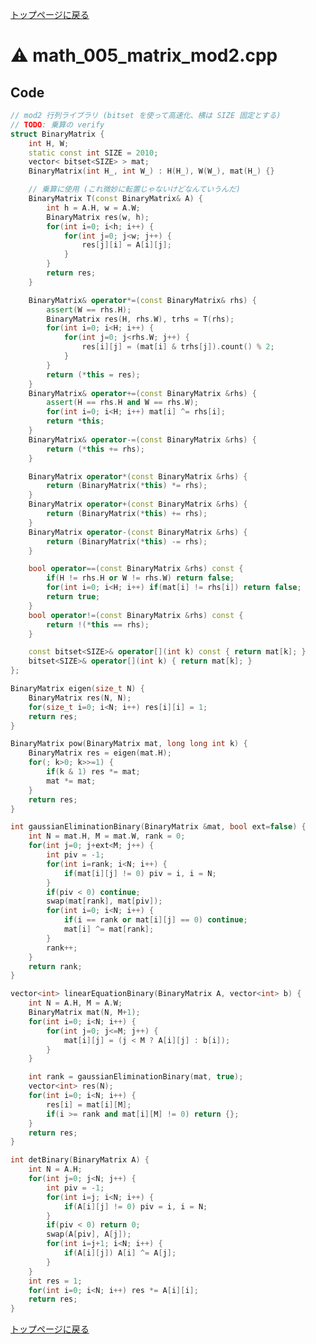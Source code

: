 <!-- mathjax config similar to math.stackexchange -->
<script type="text/javascript" async
  src="https://cdnjs.cloudflare.com/ajax/libs/mathjax/2.7.5/MathJax.js?config=TeX-MML-AM_CHTML">
</script>
<script type="text/x-mathjax-config">
  MathJax.Hub.Config({
    TeX: { equationNumbers: { autoNumber: "AMS" }},
    tex2jax: {
      inlineMath: [ ['$','$'] ],
      processEscapes: true
    },
    "HTML-CSS": { matchFontHeight: false },
    displayAlign: "left",
    displayIndent: "2em"
  });
</script>

<script type="text/javascript" src="https://cdnjs.cloudflare.com/ajax/libs/jquery/3.4.1/jquery.min.js"></script>
<link rel="stylesheet" href="../css/copy-button.css" />
<script type="text/javascript" src="../js/balloons.js"></script>
<script type="text/javascript" src="../js/copy-button.js"></script>



[トップページに戻る](../index.html)

# :warning: math\_005\_matrix\_mod2.cpp

## Code

```cpp
// mod2 行列ライブラリ (bitset を使って高速化、横は SIZE 固定とする)
// TODO: 乗算の verify
struct BinaryMatrix {
    int H, W;
    static const int SIZE = 2010;
    vector< bitset<SIZE> > mat;
    BinaryMatrix(int H_, int W_) : H(H_), W(W_), mat(H_) {}

    // 乗算に使用 (これ微妙に転置じゃないけどなんていうんだ)
    BinaryMatrix T(const BinaryMatrix& A) {
        int h = A.H, w = A.W;
        BinaryMatrix res(w, h);
        for(int i=0; i<h; i++) {
            for(int j=0; j<w; j++) {
                res[j][i] = A[i][j];
            }
        }
        return res;
    }

    BinaryMatrix& operator*=(const BinaryMatrix& rhs) {
        assert(W == rhs.H);
        BinaryMatrix res(H, rhs.W), trhs = T(rhs);
        for(int i=0; i<H; i++) {
            for(int j=0; j<rhs.W; j++) {
                res[i][j] = (mat[i] & trhs[j]).count() % 2;
            }
        }
        return (*this = res);
    }
    BinaryMatrix& operator+=(const BinaryMatrix &rhs) {
        assert(H == rhs.H and W == rhs.W);
        for(int i=0; i<H; i++) mat[i] ^= rhs[i];
        return *this;
    }
    BinaryMatrix& operator-=(const BinaryMatrix &rhs) {
        return (*this += rhs);
    }

    BinaryMatrix operator*(const BinaryMatrix &rhs) {
        return (BinaryMatrix(*this) *= rhs);
    }
    BinaryMatrix operator+(const BinaryMatrix &rhs) {
        return (BinaryMatrix(*this) += rhs);
    }
    BinaryMatrix operator-(const BinaryMatrix &rhs) {
        return (BinaryMatrix(*this) -= rhs);
    }

    bool operator==(const BinaryMatrix &rhs) const {
        if(H != rhs.H or W != rhs.W) return false;
        for(int i=0; i<H; i++) if(mat[i] != rhs[i]) return false;
        return true;
    }
    bool operator!=(const BinaryMatrix &rhs) const {
        return !(*this == rhs);
    }

    const bitset<SIZE>& operator[](int k) const { return mat[k]; }
    bitset<SIZE>& operator[](int k) { return mat[k]; }
};

BinaryMatrix eigen(size_t N) {
    BinaryMatrix res(N, N);
    for(size_t i=0; i<N; i++) res[i][i] = 1;
    return res;
}

BinaryMatrix pow(BinaryMatrix mat, long long int k) {
    BinaryMatrix res = eigen(mat.H);
    for(; k>0; k>>=1) {
        if(k & 1) res *= mat;
        mat *= mat;
    }
    return res;
}

int gaussianEliminationBinary(BinaryMatrix &mat, bool ext=false) {
    int N = mat.H, M = mat.W, rank = 0;
    for(int j=0; j+ext<M; j++) {
        int piv = -1;
        for(int i=rank; i<N; i++) {
            if(mat[i][j] != 0) piv = i, i = N;
        }
        if(piv < 0) continue;
        swap(mat[rank], mat[piv]);
        for(int i=0; i<N; i++) {
            if(i == rank or mat[i][j] == 0) continue;
            mat[i] ^= mat[rank];
        }
        rank++;
    }
    return rank;
}

vector<int> linearEquationBinary(BinaryMatrix A, vector<int> b) {
    int N = A.H, M = A.W;
    BinaryMatrix mat(N, M+1);
    for(int i=0; i<N; i++) {
        for(int j=0; j<=M; j++) {
            mat[i][j] = (j < M ? A[i][j] : b[i]);
        }
    }

    int rank = gaussianEliminationBinary(mat, true);
    vector<int> res(N);
    for(int i=0; i<N; i++) {
        res[i] = mat[i][M];
        if(i >= rank and mat[i][M] != 0) return {};
    }
    return res;
}

int detBinary(BinaryMatrix A) {
    int N = A.H;
    for(int j=0; j<N; j++) {
        int piv = -1;
        for(int i=j; i<N; i++) {
            if(A[i][j] != 0) piv = i, i = N;
        }
        if(piv < 0) return 0;
        swap(A[piv], A[j]);
        for(int i=j+1; i<N; i++) {
            if(A[i][j]) A[i] ^= A[j];
        }
    }
    int res = 1;
    for(int i=0; i<N; i++) res *= A[i][i];
    return res;
}

```

[トップページに戻る](../index.html)
